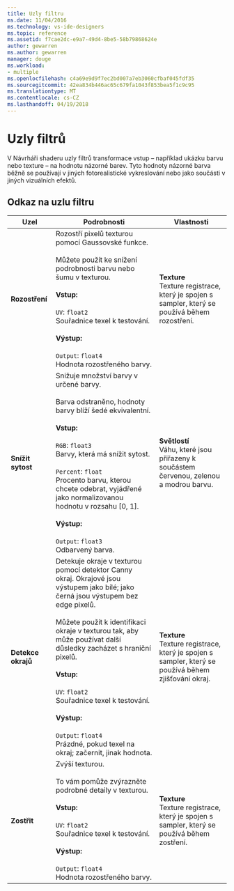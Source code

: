 ```yaml
---
title: Uzly filtru
ms.date: 11/04/2016
ms.technology: vs-ide-designers
ms.topic: reference
ms.assetid: f7cae2dc-e9a7-49d4-8be5-58b79868624e
author: gewarren
ms.author: gewarren
manager: douge
ms.workload:
- multiple
ms.openlocfilehash: c4a69e9d9f7ec2bd007a7eb3060cfbaf045fdf35
ms.sourcegitcommit: 42ea834b446ac65c679fa1043f853bea5f1c9c95
ms.translationtype: MT
ms.contentlocale: cs-CZ
ms.lasthandoff: 04/19/2018
---
```

# <a name="filter-nodes"></a>Uzly filtrů

V Návrháři shaderu uzly filtrů transformace vstup – například ukázku barvu nebo texture – na hodnotu názorné barev. Tyto hodnoty názorné barva běžně se používají v jiných fotorealistické vykreslování nebo jako součásti v jiných vizuálních efektů.

## <a name="filter-node-reference"></a>Odkaz na uzlu filtru

|Uzel|Podrobnosti|Vlastnosti|
|----------|-------------|----------------|
|**Rozostření**|Rozostří pixelů texturou pomocí Gaussovské funkce.<br /><br /> Můžete použít ke snížení podrobnosti barvu nebo šumu v texturou.<br /><br /> **Vstup:**<br /><br /> `UV`: `float2`<br /> Souřadnice texel k testování.<br /><br /> **Výstup:**<br /><br /> `Output`: `float4`<br /> Hodnota rozostřeného barvy.|**Texture**<br /> Texture registrace, který je spojen s sampler, který se používá během rozostření.|
|**Snížit sytost**|Snižuje množství barvy v určené barvy.<br /><br /> Barva odstraněno, hodnoty barvy blíží šedé ekvivalentní.<br /><br /> **Vstup:**<br /><br /> `RGB`: `float3`<br /> Barvy, která má snížit sytost.<br /><br /> `Percent`: `float`<br /> Procento barvu, kterou chcete odebrat, vyjádřené jako normalizovanou hodnotu v rozsahu [0, 1].<br /><br /> **Výstup:**<br /><br /> `Output`: `float3`<br /> Odbarvený barva.|**Světlostí**<br /> Váhu, které jsou přiřazeny k součástem červenou, zelenou a modrou barvu.|
|**Detekce okrajů**|Detekuje okraje v texturou pomocí detektor Canny okraj. Okrajové jsou výstupem jako bílé; jako černá jsou výstupem bez edge pixelů.<br /><br /> Můžete použít k identifikaci okraje v texturou tak, aby může používat další důsledky zacházet s hraniční pixelů.<br /><br /> **Vstup:**<br /><br /> `UV`: `float2`<br /> Souřadnice texel k testování.<br /><br /> **Výstup:**<br /><br /> `Output`: `float4`<br /> Prázdné, pokud texel na okraj; začernit, jinak hodnota.|**Texture**<br /> Texture registrace, který je spojen s sampler, který se používá během zjišťování okraj.|
|**Zostřit**|Zvýší texturou.<br /><br /> To vám pomůže zvýrazněte podrobné detaily v texturou.<br /><br /> **Vstup:**<br /><br /> `UV`: `float2`<br /> Souřadnice texel k testování.<br /><br /> **Výstup:**<br /><br /> `Output`: `float4`<br /> Hodnota rozostřeného barvy.|**Texture**<br /> Texture registrace, který je spojen s sampler, který se používá během zostření.|